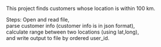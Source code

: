 This project finds customers whose location is within 100 km. <br>

Steps:
Open and read file, <br>
parse customer info (customer info is in json format), <br>
calculate range between two locations (using lat,long), <br>
and write output to file by ordered user_id.
